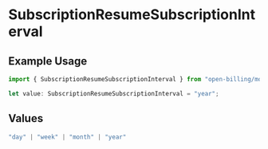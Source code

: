 # SubscriptionResumeSubscriptionInterval

## Example Usage

```typescript
import { SubscriptionResumeSubscriptionInterval } from "open-billing/models/operations";

let value: SubscriptionResumeSubscriptionInterval = "year";
```

## Values

```typescript
"day" | "week" | "month" | "year"
```